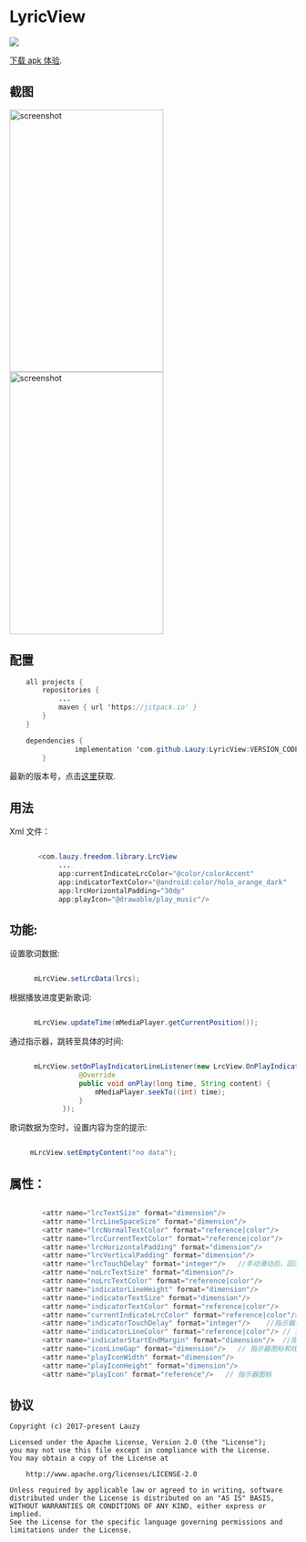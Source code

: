 # LyricView
[![](https://jitpack.io/v/Lauzy/LyricView.svg)](https://jitpack.io/#Lauzy/LyricView)

[下载 apk 体验](https://github.com/Lauzy/LyricView/raw/master/apk/lrc_demo.apk).

## 截图

<img src="/screenshots/20180428_LyricView_screen_shot_01.png" alt="screenshot" title="screenshot" width="270" height="460" />  <img src="/screenshots/20180428_LyricView_screen_shot_02.png" alt="screenshot" title="screenshot" width="270" height="460" />

## 配置

```java
    all projects {
	    repositories {
		    ...
		    maven { url 'https://jitpack.io' }
	    }
	}

    dependencies {
    	        implementation 'com.github.Lauzy:LyricView:VERSION_CODE'
    	}
```

最新的版本号，点击[这里](https://github.com/Lauzy/LyricView/releases)获取.

## 用法

Xml 文件：

```java

       <com.lauzy.freedom.library.LrcView
            ...
            app:currentIndicateLrcColor="@color/colorAccent"
            app:indicatorTextColor="@android:color/holo_orange_dark"
            app:lrcHorizontalPadding="30dp"
            app:playIcon="@drawable/play_music"/>

```

## 功能:

设置歌词数据:

```java

      mLrcView.setLrcData(lrcs);

```
根据播放进度更新歌词:

```java

      mLrcView.updateTime(mMediaPlayer.getCurrentPosition());

```

通过指示器，跳转至具体的时间:

```java

      mLrcView.setOnPlayIndicatorLineListener(new LrcView.OnPlayIndicatorLineListener() {
                 @Override
                 public void onPlay(long time, String content) {
                     mMediaPlayer.seekTo((int) time);
                 }
             });

```

歌词数据为空时，设置内容为空的提示:

```java

     mLrcView.setEmptyContent("no data");

```

## 属性：
```java

        <attr name="lrcTextSize" format="dimension"/>
        <attr name="lrcLineSpaceSize" format="dimension"/>
        <attr name="lrcNormalTextColor" format="reference|color"/>
        <attr name="lrcCurrentTextColor" format="reference|color"/>
        <attr name="lrcHorizontalPadding" format="dimension"/>
        <attr name="lrcVerticalPadding" format="dimension"/>
        <attr name="lrcTouchDelay" format="integer"/>   //手动滑动后，回滚至当前播放位置的延迟
        <attr name="noLrcTextSize" format="dimension"/>
        <attr name="noLrcTextColor" format="reference|color"/>
        <attr name="indicatorLineHeight" format="dimension"/>
        <attr name="indicatorTextSize" format="dimension"/>
        <attr name="indicatorTextColor" format="reference|color"/>
        <attr name="currentIndicateLrcColor" format="reference|color"/> //当前歌词的颜色
        <attr name="indicatorTouchDelay" format="integer"/>    //指示器消失延迟
        <attr name="indicatorLineColor" format="reference|color"/> // 指示器线条颜色
        <attr name="indicatorStartEndMargin" format="dimension"/>  //指示器左右margin
        <attr name="iconLineGap" format="dimension"/>   // 指示器图标和线条的距离
        <attr name="playIconWidth" format="dimension"/>
        <attr name="playIconHeight" format="dimension"/>
        <attr name="playIcon" format="reference"/>   // 指示器图标

```

## 协议

```
Copyright (c) 2017-present Lauzy

Licensed under the Apache License, Version 2.0 (the "License");
you may not use this file except in compliance with the License.
You may obtain a copy of the License at

    http://www.apache.org/licenses/LICENSE-2.0

Unless required by applicable law or agreed to in writing, software
distributed under the License is distributed on an "AS IS" BASIS,
WITHOUT WARRANTIES OR CONDITIONS OF ANY KIND, either express or implied.
See the License for the specific language governing permissions and
limitations under the License.

```
